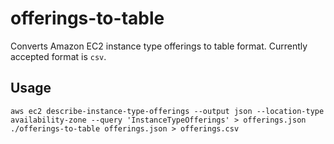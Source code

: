 # offerings-to-table

Converts Amazon EC2 instance type offerings to table format.
Currently accepted format is `csv`.

## Usage

```console
aws ec2 describe-instance-type-offerings --output json --location-type availability-zone --query 'InstanceTypeOfferings' > offerings.json
./offerings-to-table offerings.json > offerings.csv
```
